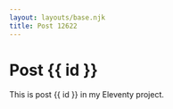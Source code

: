 ```yaml
---
layout: layouts/base.njk
title: Post 12622
---
```


# Post {{ id }}

This is post {{ id }} in my Eleventy project.
